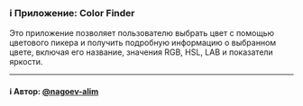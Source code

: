 ### ℹ️ Приложение: Color Finder

Это приложение позволяет пользователю выбрать цвет с помощью цветового пикера
и получить подробную информацию о выбранном цвете, включая его название,
значения RGB, HSL, LAB и показатели яркости.

-----
#### ℹ️ Автор: [@nagoev-alim](https://github.com/nagoev-alim)

